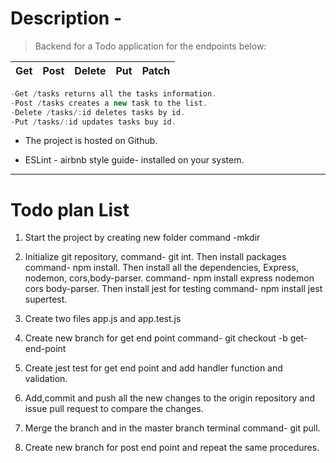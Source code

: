 # Description -

> Backend for a Todo application for the endpoints below:

| Get | Post | Delete | Put | Patch |
| --- | ---- | ------ | --- | ----- |


```javascript
-Get /tasks returns all the tasks information.
-Post /tasks creates a new task to the list.
-Delete /tasks/:id deletes tasks by id.
-Put /tasks/:id updates tasks buy id.
```

- The project is hosted on Github.

- ESLint - airbnb style guide- installed on your system.

---

# Todo plan List

1. Start the project by creating new folder
   command -mkdir

2. Initialize git repository, command- git int.
   Then install packages command- npm install.
   Then install all the dependencies, Express, nodemon, cors,body-parser.
   command- npm install express nodemon cors body-parser.
   Then install jest for testing command- npm install jest supertest.

3. Create two files app.js and app.test.js

4. Create new branch for get end point command- git checkout -b get-end-point

5. Create jest test for get end point and add handler function and validation.

6. Add,commit and push all the new changes to the origin repository and issue pull request to compare the changes.

7. Merge the branch and in the master branch terminal command- git pull.

8. Create new branch for post end point and repeat the same procedures.
